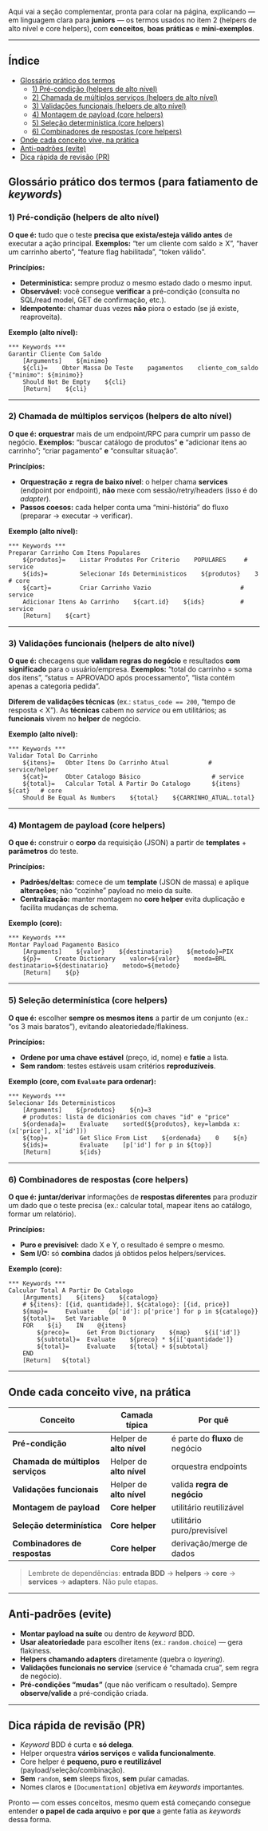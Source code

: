 Aqui vai a seção complementar, pronta para colar na página, explicando — em linguagem clara para **juniors** — os termos usados no item 2 (helpers de alto nível e core helpers), com **conceitos**, **boas práticas** e **mini-exemplos**.

---

## Índice
- [Glossário prático dos termos](#glossário-prático-dos-termos-para-fatiamento-de-keywords)
  - [1) Pré-condição (helpers de alto nível)](#1-pré-condição-helpers-de-alto-nível)
  - [2) Chamada de múltiplos serviços (helpers de alto nível)](#2-chamada-de-múltiplos-serviços-helpers-de-alto-nível)
  - [3) Validações funcionais (helpers de alto nível)](#3-validações-funcionais-helpers-de-alto-nível)
  - [4) Montagem de payload (core helpers)](#4-montagem-de-payload-core-helpers)
  - [5) Seleção determinística (core helpers)](#5-seleção-determinística-core-helpers)
  - [6) Combinadores de respostas (core helpers)](#6-combinadores-de-respostas-core-helpers)
- [Onde cada conceito vive, na prática](#onde-cada-conceito-vive-na-prática)
- [Anti-padrões (evite)](#anti-padrões-evite)
- [Dica rápida de revisão (PR)](#dica-rápida-de-revisão-pr)

## Glossário prático dos termos (para fatiamento de *keywords*)

### 1) **Pré-condição** (helpers de alto nível)

**O que é:** tudo que o teste **precisa que exista/esteja válido antes** de executar a ação principal.
**Exemplos:** “ter um cliente com saldo ≥ X”, “haver um carrinho aberto”, “feature flag habilitada”, “token válido”.

**Princípios:**

* **Determinística:** sempre produz o mesmo estado dado o mesmo input.
* **Observável:** você consegue **verificar** a pré-condição (consulta no SQL/read model, GET de confirmação, etc.).
* **Idempotente:** chamar duas vezes **não** piora o estado (se já existe, reaproveita).

**Exemplo (alto nível):**

```robot
*** Keywords ***
Garantir Cliente Com Saldo
    [Arguments]    ${minimo}
    ${cli}=    Obter Massa De Teste    pagamentos    cliente_com_saldo    {"minimo": ${minimo}}
    Should Not Be Empty    ${cli}
    [Return]    ${cli}
```

---

### 2) **Chamada de múltiplos serviços** (helpers de alto nível)

**O que é:** **orquestrar** mais de um endpoint/RPC para cumprir um passo de negócio.
**Exemplos:** “buscar catálogo de produtos” **e** “adicionar itens ao carrinho”; “criar pagamento” **e** “consultar situação”.

**Princípios:**

* **Orquestração ≠ regra de baixo nível**: o helper chama **services** (endpoint por endpoint), **não** mexe com sessão/retry/headers (isso é do *adapter*).
* **Passos coesos:** cada helper conta uma “mini-história” do fluxo (preparar → executar → verificar).

**Exemplo (alto nível):**

```robot
*** Keywords ***
Preparar Carrinho Com Itens Populares
    ${produtos}=    Listar Produtos Por Criterio    POPULARES     # service
    ${ids}=         Selecionar Ids Deterministicos    ${produtos}    3  # core
    ${cart}=        Criar Carrinho Vazio                         # service
    Adicionar Itens Ao Carrinho    ${cart.id}    ${ids}          # service
    [Return]    ${cart}
```

---

### 3) **Validações funcionais** (helpers de alto nível)

**O que é:** checagens que **validam regras do negócio** e resultados **com significado** para o usuário/empresa.
**Exemplos:** “total do carrinho = soma dos itens”, “status = APROVADO após processamento”, “lista contém apenas a categoria pedida”.

**Diferem de validações técnicas** (ex.: `status_code == 200`, “tempo de resposta < X”). As **técnicas** cabem no *service* ou em utilitários; as **funcionais** vivem no **helper** de negócio.

**Exemplo (alto nível):**

```robot
*** Keywords ***
Validar Total Do Carrinho
    ${itens}=   Obter Itens Do Carrinho Atual           # service/helper
    ${cat}=     Obter Catalogo Básico                    # service
    ${total}=   Calcular Total A Partir Do Catalogo      ${itens}    ${cat}   # core
    Should Be Equal As Numbers    ${total}    ${CARRINHO_ATUAL.total}
```

---

### 4) **Montagem de payload** (core helpers)

**O que é:** construir o **corpo** da requisição (JSON) a partir de **templates** + **parâmetros** do teste.

**Princípios:**

* **Padrões/deltas:** comece de um **template** (JSON de massa) e aplique **alterações**; não “cozinhe” payload no meio da suíte.
* **Centralização:** manter montagem no **core helper** evita duplicação e facilita mudanças de schema.

**Exemplo (core):**

```robot
*** Keywords ***
Montar Payload Pagamento Basico
    [Arguments]    ${valor}    ${destinatario}    ${metodo}=PIX
    ${p}=    Create Dictionary    valor=${valor}    moeda=BRL    destinatario=${destinatario}    metodo=${metodo}
    [Return]    ${p}
```

---

### 5) **Seleção determinística** (core helpers)

**O que é:** escolher **sempre os mesmos itens** a partir de um conjunto (ex.: “os 3 mais baratos”), evitando aleatoriedade/flakiness.

**Princípios:**

* **Ordene por uma chave estável** (preço, id, nome) e **fatie** a lista.
* **Sem random**: testes estáveis usam critérios **reproduzíveis**.

**Exemplo (core, com `Evaluate` para ordenar):**

```robot
*** Keywords ***
Selecionar Ids Deterministicos
    [Arguments]    ${produtos}    ${n}=3
    # produtos: lista de dicionários com chaves "id" e "price"
    ${ordenada}=    Evaluate    sorted(${produtos}, key=lambda x: (x['price'], x['id']))
    ${top}=         Get Slice From List    ${ordenada}    0    ${n}
    ${ids}=         Evaluate    [p['id'] for p in ${top}]
    [Return]        ${ids}
```

---

### 6) **Combinadores de respostas** (core helpers)

**O que é:** **juntar/derivar** informações de **respostas diferentes** para produzir um dado que o teste precisa (ex.: calcular total, mapear itens ao catálogo, formar um relatório).

**Princípios:**

* **Puro e previsível:** dado X e Y, o resultado é sempre o mesmo.
* **Sem I/O:** só **combina** dados já obtidos pelos helpers/services.

**Exemplo (core):**

```robot
*** Keywords ***
Calcular Total A Partir Do Catalogo
    [Arguments]    ${itens}    ${catalogo}
    # ${itens}: [{id, quantidade}], ${catalogo}: [{id, price}]
    ${map}=     Evaluate    {p['id']: p['price'] for p in ${catalogo}}
    ${total}=   Set Variable    0
    FOR    ${i}    IN    @{itens}
        ${preco}=     Get From Dictionary    ${map}    ${i['id']}
        ${subtotal}=  Evaluate    ${preco} * ${i['quantidade']}
        ${total}=     Evaluate    ${total} + ${subtotal}
    END
    [Return]   ${total}
```

---

## Onde cada conceito vive, na prática

| Conceito                          | Camada típica            | Por quê                         |
| --------------------------------- | ------------------------ | ------------------------------- |
| **Pré-condição**                  | Helper de **alto nível** | é parte do **fluxo** de negócio |
| **Chamada de múltiplos serviços** | Helper de **alto nível** | orquestra endpoints             |
| **Validações funcionais**         | Helper de **alto nível** | valida **regra de negócio**     |
| **Montagem de payload**           | **Core helper**          | utilitário reutilizável         |
| **Seleção determinística**        | **Core helper**          | utilitário puro/previsível      |
| **Combinadores de respostas**     | **Core helper**          | derivação/merge de dados        |

> Lembrete de dependências: **entrada BDD** → **helpers** → **core** → **services** → **adapters**. Não pule etapas.

---

## Anti-padrões (evite)

* **Montar payload na suíte** ou dentro de *keyword* BDD.
* **Usar aleatoriedade** para escolher itens (ex.: `random.choice`) — gera flakiness.
* **Helpers chamando adapters** diretamente (quebra o *layering*).
* **Validações funcionais no service** (service é “chamada crua”, sem regra de negócio).
* **Pré-condições “mudas”** (que não verificam o resultado). Sempre **observe/valide** a pré-condição criada.

---

## Dica rápida de revisão (PR)

* *Keyword* BDD é curta e **só delega**.
* Helper orquestra **vários serviços** e **valida funcionalmente**.
* Core helper é **pequeno, puro e reutilizável** (payload/seleção/combinação).
* **Sem** `random`, **sem** sleeps fixos, **sem** pular camadas.
* Nomes claros e `[Documentation]` objetiva em *keywords* importantes.

Pronto — com esses conceitos, mesmo quem está começando consegue entender **o papel de cada arquivo** e **por que** a gente fatia as *keywords* dessa forma.
